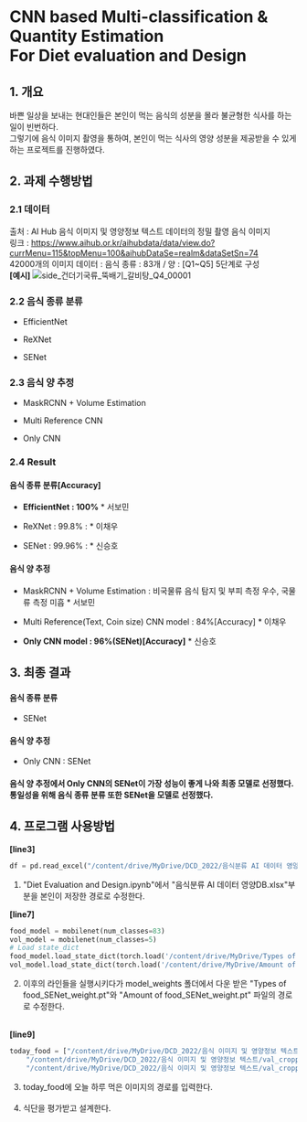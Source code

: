 # CNN based Multi-classification & Quantity Estimation <br/>For Diet evaluation and Design


## 1. 개요
바쁜 일상을 보내는 현대인들은 본인이 먹는 음식의 성분을 몰라 불균형한 식사를 하는 일이 빈번하다. 
<br/> 그렇기에 음식 이미지 촬영을 통하여, 본인이 먹는 식사의 영양 성분을 제공받을 수 있게 하는 프로젝트를 진행하였다. 

## 2. 과제 수행방법

### 2.1 데이터
출처 : AI Hub 음식 이미지 및 영양정보 텍스트 데이터의 정밀 촬영 음식 이미지<br/>
링크 : <https://www.aihub.or.kr/aihubdata/data/view.do?currMenu=115&topMenu=100&aihubDataSe=realm&dataSetSn=74><br/>
42000개의 이미지 데이터 : 음식 종류 : 83개 / 양 : [Q1~Q5] 5단계로 구성
<br/>__[예시]__
![side_건더기국류_뚝배기_갈비탕_Q4_00001](https://user-images.githubusercontent.com/37768648/208874525-9d9c816b-13ca-458c-b699-4e826d2bc197.JPG)

### 2.2 음식 종류 분류

* EfficientNet

* ReXNet

* SENet

### 2.3 음식 양 추정

* MaskRCNN + Volume Estimation

* Multi Reference CNN

* Only CNN

### 2.4 Result

#### 음식 종류 분류[Accuracy]
* __EfficientNet : 100%__ * 서보민

* ReXNet : 99.8% : * 이채우

* SENet : 99.96% : * 신승호

#### 음식 양 추정 
* MaskRCNN + Volume Estimation : 비국물류 음식 탐지 및 부피 측정 우수, 국물류 측정 미흡 * 서보민

* Multi Reference(Text, Coin size) CNN model : 84%[Accuracy] * 이채우

* __Only CNN model : 96%(SENet)[Accuracy]__ * 신승호

## 3. 최종 결과

#### 음식 종류 분류
* SENet

#### 음식 양 추정
* Only CNN : SENet

#### 음식 양 추정에서 Only CNN의 SENet이 가장 성능이 좋게 나와 최종 모델로 선정했다. <br/>통일성을 위해 음식 종류 분류 또한 SENet을 모델로 선정했다.

## 4. 프로그램 사용방법
__[line3]__<br/>
```python
df = pd.read_excel("/content/drive/MyDrive/DCD_2022/음식분류 AI 데이터 영양DB.xlsx", engine = "openpyxl")
```
1. "Diet Evaluation and Design.ipynb"에서 "음식분류 AI 데이터 영양DB.xlsx"부분을 본인이 저장한 경로로 수정한다.<br/>

__[line7]__
```python
food_model = mobilenet(num_classes=83)
vol_model = mobilenet(num_classes=5)
# Load state_dict
food_model.load_state_dict(torch.load('/content/drive/MyDrive/Types of food_SENet_weight.pt'))
vol_model.load_state_dict(torch.load('/content/drive/MyDrive/Amount of food_SENet_weight.pt'))
```
2.  이후의 라인들을 실행시키다가 model_weights 폴더에서 다운 받은 "Types of food_SENet_weight.pt"와 "Amount of food_SENet_weight.pt" 파일의 경로로 수정한다.

<br/>__[line9]__
```python
today_food = ["/content/drive/MyDrive/DCD_2022/음식 이미지 및 영양정보 텍스트/val_cropped/쌀밥/side_밥류_원형배달_쌀밥_Q3_00033.JPG",
    "/content/drive/MyDrive/DCD_2022/음식 이미지 및 영양정보 텍스트/val_cropped/갈비탕/side_건더기국류_뚝배기_갈비탕_Q5_00028.JPG", 
    "/content/drive/MyDrive/DCD_2022/음식 이미지 및 영양정보 텍스트/val_cropped/갈치조림/side_생선조림_냄비_갈치조림_Q1 00001.JPG"]
```

3. today_food에 오늘 하루 먹은 이미지의 경로를 입력한다.<br/><br/>
4. 식단을 평가받고 설계한다.
